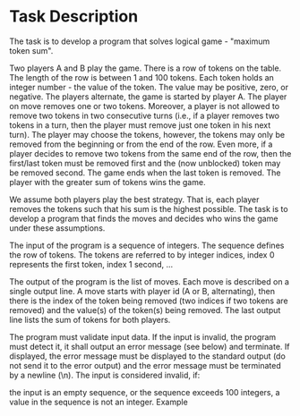 # Task Description

The task is to develop a program that solves logical game - "maximum token sum".

Two players A and B play the game. There is a row of tokens on the table. The length of the row is between 1 and 100 tokens. Each token holds an integer number - the value of the token. The value may be positive, zero, or negative. The players alternate, the game is started by player A. The player on move removes one or two tokens. Moreover, a player is not allowed to remove two tokens in two consecutive turns (i.e., if a player removes two tokens in a turn, then the player must remove just one token in his next turn). The player may choose the tokens, however, the tokens may only be removed from the beginning or from the end of the row. Even more, if a player decides to remove two tokens from the same end of the row, then the first/last token must be removed first and the (now unblocked) token may be removed second. The game ends when the last token is removed. The player with the greater sum of tokens wins the game.

We assume both players play the best strategy. That is, each player removes the tokens such that his sum is the highest possible. The task is to develop a program that finds the moves and decides who wins the game under these assumptions.

The input of the program is a sequence of integers. The sequence defines the row of tokens. The tokens are referred to by integer indices, index 0 represents the first token, index 1 second, ...

The output of the program is the list of moves. Each move is described on a single output line. A move starts with player id (A or B, alternating), then there is the index of the token being removed (two indices if two tokens are removed) and the value(s) of the token(s) being removed. The last output line lists the sum of tokens for both players.

The program must validate input data. If the input is invalid, the program must detect it, it shall output an error message (see below) and terminate. If displayed, the error message must be displayed to the standard output (do not send it to the error output) and the error message must be terminated by a newline (\n). The input is considered invalid, if:

the input is an empty sequence, or the sequence exceeds 100 integers,
a value in the sequence is not an integer.
Example